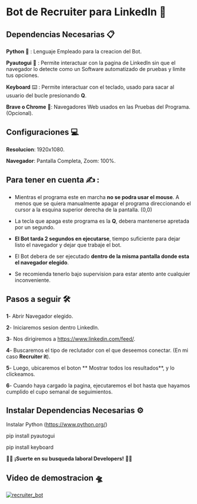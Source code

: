 # Bot de Recruiter para LinkedIn 🤖 

## Dependencias Necesarias 📋

**Python** 🐍 : Lenguaje Empleado para la creacion del Bot.

**Pyautogui** 🤖 : Permite interactuar con la pagina de LinkedIn sin que el navegador lo detecte como un Software automatizado de pruebas y limite tus opciones.

**Keyboard** ⌨️ : Permite interactuar con el teclado, usado para sacar al usuario del bucle presionando **Q**.

**Brave o Chrome** 🌌: Navegadores Web usados en las Pruebas del Programa. (Opcional).

## Configuraciones 💻

**Resolucion**: 1920x1080.

**Navegador**: Pantalla Completa, Zoom: 100%.
            

## Para tener en cuenta ✍ :  


- Mientras el programa este en marcha **no se podra usar el mouse**. A menos que se quiera manualmente apagar el programa direccionando el cursor a la esquina superior derecha de la pantalla. (0,0)

- La tecla que apaga este programa es la **Q**, debera mantenerse apretada por un segundo.

- **El Bot tarda 2 segundos en ejecutarse**, tiempo suficiente para dejar listo el navegador y dejar que trabaje el bot.

- El Bot debera de ser ejecutado **dentro de la misma pantalla donde esta el navegador elegido**.

- Se recomienda tenerlo bajo supervision para estar atento ante cualquier inconveniente.


## Pasos a seguir 🛠 


**1**- Abrir Navegador elegido.

**2**- Iniciaremos sesion dentro LinkedIn.

**3**- Nos dirigiremos a https://www.linkedin.com/feed/.

**4**- Buscaremos el tipo de reclutador con el que deseemos conectar. (En mi caso **Recruiter it**).

**5**- Luego, ubicaremos el boton ** Mostrar todos los resultados**, y lo clickeamos.

**6**- Cuando haya cargado la pagina, ejecutaremos el bot hasta que hayamos cumplido el cupo semanal de seguimientos.


## Instalar Dependencias Necesarias ⚙️


Instalar Python (https://www.python.org/)

pip install pyautogui

pip install keyboard


🙌🏽  **¡Suerte en su busqueda laboral Developers!** 🙌🏽


## Video de demostracion 🛸

[![recruiter_bot](GitHub "recruiter_bot")](https://user-images.githubusercontent.com/114596118/196282925-a3859a1d-fd96-4cbf-98b7-4a1ad0150776.mp4 "recruiter_bot")
